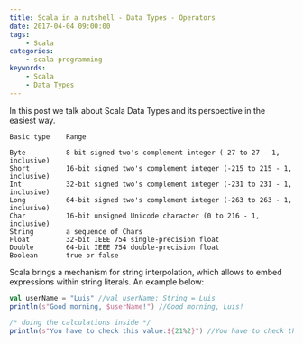 ```yaml
---
title: Scala in a nutshell - Data Types - Operators
date: 2017-04-04 09:00:00
tags:
    - Scala
categories:
    - scala programming
keywords:
    - Scala
    - Data Types
---
```


In this post we talk about Scala Data Types and its perspective in the easiest way.

```
Basic type    Range

Byte          8-bit signed two's complement integer (-27 to 27 - 1, inclusive)
Short         16-bit signed two's complement integer (-215 to 215 - 1, inclusive)
Int           32-bit signed two's complement integer (-231 to 231 - 1, inclusive)
Long          64-bit signed two's complement integer (-263 to 263 - 1, inclusive)
Char          16-bit unsigned Unicode character (0 to 216 - 1, inclusive)
String        a sequence of Chars
Float         32-bit IEEE 754 single-precision float
Double        64-bit IEEE 754 double-precision float
Boolean       true or false
```
Scala brings a mechanism for string interpolation, which allows to embed expressions within string literals. 
An example below:

```scala
val userName = "Luis" //val userName: String = Luis
println(s"Good morning, $userName!") //Good morning, Luis!

/* doing the calculations inside */
println(s"You have to check this value:${21%2}") //You have to check this value:1
```




